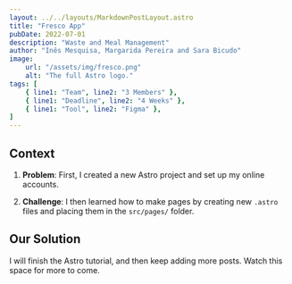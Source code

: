 ```yaml
---
layout: ../../layouts/MarkdownPostLayout.astro
title: "Fresco App"
pubDate: 2022-07-01
description: "Waste and Meal Management"
author: "Inês Mesquisa, Margarida Pereira and Sara Bicudo"
image:
    url: "/assets/img/fresco.png"
    alt: "The full Astro logo."
tags: [
    { line1: "Team", line2: "3 Members" },
    { line1: "Deadline", line2: "4 Weeks" },
    { line1: "Tool", line2: "Figma" },
]
---
```


## Context

1. **Problem**: First, I created a new Astro project and set up my online accounts.

2. **Challenge**: I then learned how to make pages by creating new `.astro` files and placing them in the `src/pages/` folder.

## Our Solution

I will finish the Astro tutorial, and then keep adding more posts. Watch this space for more to come.